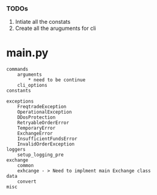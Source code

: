 ### TODOs

1. Intiate all the constats
2. Create all the aruguments for cli

# main.py

    commands
        arguments
            * need to be continue
        cli_options
    constants

    exceptions
        FreqtradeException
        OperationalException
        DDosProtection
        RetryableOrderError
        TemporaryError
        ExchangeError
        InsufficientFundsError
        InvalidOrderException
    loggers
        setup_logging_pre
    exchange
        common
        exhcange - > Need to implment main Exchange class
    data
        convert
    misc
